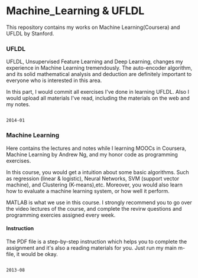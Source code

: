 Machine_Learning & UFLDL
=========================
This repository contains my works on Machine Learning(Coursera) and UFLDL by Stanford.

### UFLDL
UFLDL, Unsupervised Feature Learning and Deep Learning, changes my experience in Machine Learning tremendously. The auto-encoder algorithm, and its solid mathematical analysis and deduction are definitely important to everyone who is interested in this area.

In this part, I would commit all exercises I've done in learning UFLDL. Also I would upload all materials I've read, including the materials on the web and my notes.

                                                                                                2014-01

### Machine Learning

Here contains the lectures and notes while I learning MOOCs in Coursera, Machine Learning by Andrew Ng, and my honor code as programming exercises.

In this course, you would get a intuition about some basic algorithms. Such as regression (linear & logistic), Neural Networks, SVM (support vector machine), and Clustering (K-means),etc. Moreover, you would also learn how to evaluate a machine learning system, or how well it perform.

MATLAB is what we use in this course. I strongly recommend you to go over the video lectures of the course, and complete the revirw questions and programming exercies assigned every week.


#### Instruction

The PDF file is a step-by-step instruction which helps you to complete the assignment and it's also a reading materials for you. Just run my main m-file, it would be okay.

                                                                                                2013-08
